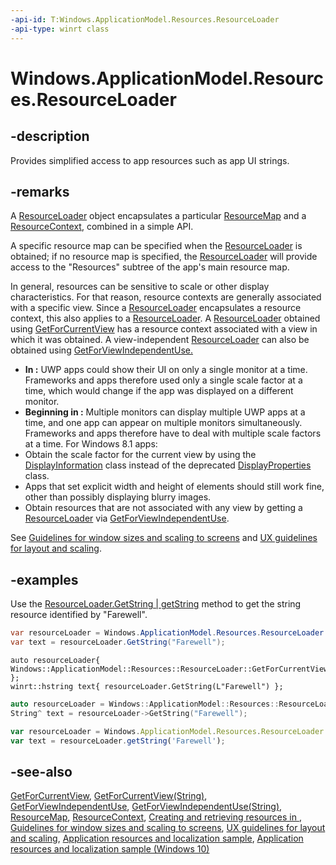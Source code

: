 ```yaml
---
-api-id: T:Windows.ApplicationModel.Resources.ResourceLoader
-api-type: winrt class
---
```


<!-- Class syntax.
public class ResourceLoader : Windows.ApplicationModel.Resources.IResourceLoader, Windows.ApplicationModel.Resources.IResourceLoader2
-->

# Windows.ApplicationModel.Resources.ResourceLoader

## -description
Provides simplified access to app resources such as app UI strings.

## -remarks
A [ResourceLoader](resourceloader.md) object encapsulates a particular [ResourceMap](../windows.applicationmodel.resources.core/resourcemap.md) and a [ResourceContext](../windows.applicationmodel.resources.core/resourcecontext.md), combined in a simple API.

A specific resource map can be specified when the [ResourceLoader](resourceloader.md) is obtained; if no resource map is specified, the [ResourceLoader](resourceloader.md) will provide access to the "Resources" subtree of the app's main resource map.

In general, resources can be sensitive to scale or other display characteristics. For that reason, resource contexts are generally associated with a specific view. Since a [ResourceLoader](resourceloader.md) encapsulates a resource context, this also applies to a [ResourceLoader](resourceloader.md). A [ResourceLoader](resourceloader.md) obtained using [GetForCurrentView](resourceloader_getforcurrentview_1363600702.md) has a resource context associated with a view in which it was obtained. A view-independent [ResourceLoader](resourceloader.md) can also be obtained using [GetForViewIndependentUse.](resourceloader_getforviewindependentuse_1317372352.md)

+  **In :**  UWP apps could show their UI on only a single monitor at a time. Frameworks and apps therefore used only a single scale factor at a time, which would change if the app was displayed on a different monitor.
+ **Beginning in :** Multiple monitors can display multiple UWP apps at a time, and one app can appear on multiple monitors simultaneously. Frameworks and apps therefore have to deal with multiple scale factors at a time. For Windows 8.1 apps:
+ Obtain the scale factor for the current view by using the [DisplayInformation](../windows.graphics.display/displayinformation.md) class instead of the deprecated [DisplayProperties](../windows.graphics.display/displayproperties.md) class.
+ Apps that set explicit width and height of elements should still work fine, other than possibly displaying blurry images.
+ Obtain resources that are not associated with any view by getting a [ResourceLoader](resourceloader.md) via [GetForViewIndependentUse](resourceloader_getforviewindependentuse_1317372352.md).

See [Guidelines for window sizes and scaling to screens](http://msdn.microsoft.com/library/19732e24-add8-479e-809a-274f7c47ef68) and [UX guidelines for layout and scaling](http://msdn.microsoft.com/library/c388f639-6f35-4d52-bffe-53ff3f537d4b).

## -examples
Use the [ResourceLoader.GetString | getString](resourceloader_getstring_1647290392.md) method to get the string resource identified by "Farewell".

```csharp
var resourceLoader = Windows.ApplicationModel.Resources.ResourceLoader.GetForCurrentView();
var text = resourceLoader.GetString("Farewell");
```

```cppwinrt
auto resourceLoader{ Windows::ApplicationModel::Resources::ResourceLoader::GetForCurrentView() };
winrt::hstring text{ resourceLoader.GetString(L"Farewell") };
```

```cpp
auto resourceLoader = Windows::ApplicationModel::Resources::ResourceLoader::GetForCurrentView();
String^ text = resourceLoader->GetString("Farewell");
```

```javascript
var resourceLoader = Windows.ApplicationModel.Resources.ResourceLoader.getForCurrentView();
var text = resourceLoader.getString('Farewell');
```

## -see-also

[GetForCurrentView](resourceloader_getforcurrentview_1363600702.md), [GetForCurrentView(String)](resourceloader_getforcurrentview_147266590.md), [GetForViewIndependentUse](resourceloader_getforviewindependentuse_386169056.md), [GetForViewIndependentUse(String)](resourceloader_getforviewindependentuse_1317372352.md), [ResourceMap](../windows.applicationmodel.resources.core/resourcemap.md), [ResourceContext](../windows.applicationmodel.resources.core/resourcecontext.md), [Creating and retrieving resources in ](http://go.microsoft.com/fwlink/p/?linkid=251463), [Guidelines for window sizes and scaling to screens](http://msdn.microsoft.com/library/19732e24-add8-479e-809a-274f7c47ef68), [UX guidelines for layout and scaling](http://msdn.microsoft.com/library/c388f639-6f35-4d52-bffe-53ff3f537d4b), [Application resources and localization sample](http://go.microsoft.com/fwlink/p/?linkid=227301), [Application resources and localization sample (Windows 10)](http://go.microsoft.com/fwlink/p/?LinkId=620487)
